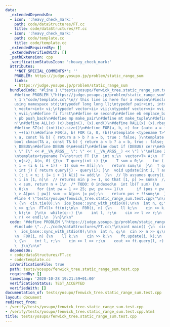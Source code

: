 ```yaml
---
data:
  _extendedDependsOn:
  - icon: ':heavy_check_mark:'
    path: code/dataStructures/FT.cc
    title: code/dataStructures/FT.cc
  - icon: ':heavy_check_mark:'
    path: code/template.cc
    title: code/template.cc
  _extendedRequiredBy: []
  _extendedVerifiedWith: []
  _pathExtension: cpp
  _verificationStatusIcon: ':heavy_check_mark:'
  attributes:
    '*NOT_SPECIAL_COMMENTS*': ''
    PROBLEM: https://judge.yosupo.jp/problem/static_range_sum
    links:
    - https://judge.yosupo.jp/problem/static_range_sum
  bundledCode: "#line 1 \"tests/yosupo/fenwick_tree.static_range_sum.test.cpp\"\n\
    #define PROBLEM \"https://judge.yosupo.jp/problem/static_range_sum\"\n\n#line\
    \ 1 \"code/template.cc\"\n// this line is here for a reason\n#include <bits/stdc++.h>\n\
    using namespace std;\ntypedef long long ll;\ntypedef pair<int, int> ii;\ntypedef\
    \ vector<int> vi;\ntypedef vector<ii> vii;\ntypedef vector<vi> vvi;\ntypedef vector<vii>\
    \ vvii;\n#define fi first\n#define se second\n#define eb emplace_back\n#define\
    \ pb push_back\n#define mp make_pair\n#define mt make_tuple\n#define endl '\\\
    n'\n#define ALL(x) (x).begin(), (x).end()\n#define RALL(x) (x).rbegin(), (x).rend()\n\
    #define SZ(x) (int)(x).size()\n#define FOR(a, b, c) for (auto a = (b); (a) < (c);\
    \ ++(a))\n#define F0R(a, b) FOR (a, 0, (b))\ntemplate <typename T>\nbool ckmin(T&\
    \ a, const T& b) { return a > b ? a = b, true : false; }\ntemplate <typename T>\n\
    bool ckmax(T& a, const T& b) { return a < b ? a = b, true : false; }\n#ifndef\
    \ DEBUG\n#define DEBUG 0\n#endif\n#define dout if (DEBUG) cerr\n#define dvar(...)\
    \ \" [\" << #__VA_ARGS__ \": \" << (__VA_ARGS__) << \"] \"\n#line 2 \"code/dataStructures/FT.cc\"\
    \ntemplate<typename T>\nstruct FT {\n  int n;\n  vector<T> A;\n  FT(int sz) :\
    \ n{sz}, A(n, 0) {}\n  T query(int i) {\n    T sum = 0;\n    for (--i; i >= 0;\
    \ i = (i & (i + 1)) - 1) sum += A[i];\n    return sum;\n  }\n  T query(int i,\
    \ int j) { return query(j) - query(i); }\n  void update(int i, T add) {\n    for\
    \ (; i < n; i |= i + 1) A[i] += add;\n  }\n  // lb assumes query(i, i) >= 0 forall\
    \ i in [1, n]\n  // returns min p >= 1, so that [1, p] >= sum\n  // if [1, n]\
    \ < sum, return n + 1\n  /* TODO: 0 indexed\n  int lb(T sum) {\n    int pos =\
    \ 0;\n    for (int pw = 1 << 25; pw; pw >>= 1)\n      if (pos + pw <= n && sum\
    \ > A[pos | pw]) sum -= A[pos |= pw];\n    return pos + !!sum;\n  }\n  */\n};\n\
    #line 4 \"tests/yosupo/fenwick_tree.static_range_sum.test.cpp\"\n\nint main()\
    \ {\n  cin.tie(0);\n  ios_base::sync_with_stdio(0);\n\n  int n, q;\n  cin >> n\
    \ >> q;\n  FT<ll> ft(n);\n\n  F0R(i, n) {\n    ll k;\n    cin >> k;\n    ft.update(i,\
    \ k);\n  }\n\n  while(q--) {\n    int l, r;\n    cin >> l >> r;\n    cout << ft.query(l,\
    \ r) << endl;\n  }\n}\n\n"
  code: "#define PROBLEM \"https://judge.yosupo.jp/problem/static_range_sum\"\n\n\
    #include \"../../code/dataStructures/FT.cc\"\n\nint main() {\n  cin.tie(0);\n\
    \  ios_base::sync_with_stdio(0);\n\n  int n, q;\n  cin >> n >> q;\n  FT<ll> ft(n);\n\
    \n  F0R(i, n) {\n    ll k;\n    cin >> k;\n    ft.update(i, k);\n  }\n\n  while(q--)\
    \ {\n    int l, r;\n    cin >> l >> r;\n    cout << ft.query(l, r) << endl;\n\
    \  }\n}\n\n"
  dependsOn:
  - code/dataStructures/FT.cc
  - code/template.cc
  isVerificationFile: true
  path: tests/yosupo/fenwick_tree.static_range_sum.test.cpp
  requiredBy: []
  timestamp: '2020-10-28 19:21:59+01:00'
  verificationStatus: TEST_ACCEPTED
  verifiedWith: []
documentation_of: tests/yosupo/fenwick_tree.static_range_sum.test.cpp
layout: document
redirect_from:
- /verify/tests/yosupo/fenwick_tree.static_range_sum.test.cpp
- /verify/tests/yosupo/fenwick_tree.static_range_sum.test.cpp.html
title: tests/yosupo/fenwick_tree.static_range_sum.test.cpp
---
```

